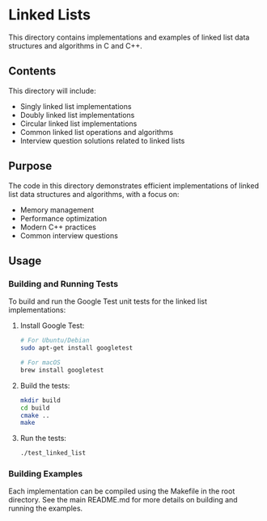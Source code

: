 # Linked Lists

This directory contains implementations and examples of linked list data structures and algorithms in C and C++.

## Contents

This directory will include:

- Singly linked list implementations
- Doubly linked list implementations
- Circular linked list implementations
- Common linked list operations and algorithms
- Interview question solutions related to linked lists

## Purpose

The code in this directory demonstrates efficient implementations of linked list data structures and algorithms, with a focus on:

- Memory management
- Performance optimization
- Modern C++ practices
- Common interview questions

## Usage

### Building and Running Tests

To build and run the Google Test unit tests for the linked list implementations:

1. Install Google Test:
   ```bash
   # For Ubuntu/Debian
   sudo apt-get install googletest

   # For macOS
   brew install googletest
   ```

2. Build the tests:
   ```bash
   mkdir build
   cd build
   cmake ..
   make
   ```

3. Run the tests:
   ```bash
   ./test_linked_list
   ```

### Building Examples

Each implementation can be compiled using the Makefile in the root directory. See the main README.md for more details on building and running the examples.
